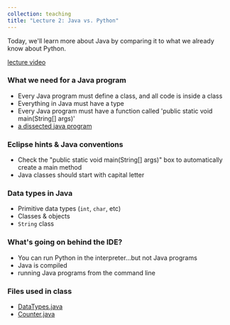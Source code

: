 ```yaml
---
collection: teaching
title: "Lecture 2: Java vs. Python"
---
```


Today, we'll learn more about Java by comparing it to what we already know
about Python.

[lecture video]()


### What we need for a Java program
* Every Java program must define a class, and all code is inside a class
* Everything in Java must have a type
* Every Java program must have a function called 'public static void main(String[] args)'
* [a dissected java program](https://lgw2.github.io/teaching/csci132-fall-2022/lectures/prog.pdf)

### Eclipse hints & Java conventions
* Check the "public static void main(String[] args)" box to automatically
	create a main method
* Java classes should start with capital letter

### Data types in Java
* Primitive data types (`int`, `char`, etc)
* Classes & objects
* `String` class

### What's going on behind the IDE?
* You can run Python in the interpreter...but not Java programs
* Java is compiled
* running Java programs from the command line

### Files used in class
* [DataTypes.java](https://lgw2.github.io/teaching/csci132-fall-2022/lectures/prog.pdf)
* [Counter.java]()
